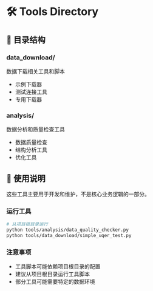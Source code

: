# 🛠️ Tools Directory

## 📁 目录结构

### data_download/
数据下载相关工具和脚本
- 示例下载器
- 测试连接工具
- 专用下载器

### analysis/
数据分析和质量检查工具
- 数据质量检查
- 结构分析工具
- 优化工具

## 📖 使用说明

这些工具主要用于开发和维护，不是核心业务逻辑的一部分。

### 运行工具
```bash
# 从项目根目录运行
python tools/analysis/data_quality_checker.py
python tools/data_download/simple_uqer_test.py
```

### 注意事项
- 工具脚本可能依赖项目根目录的配置
- 建议从项目根目录运行工具脚本
- 部分工具可能需要特定的数据环境
